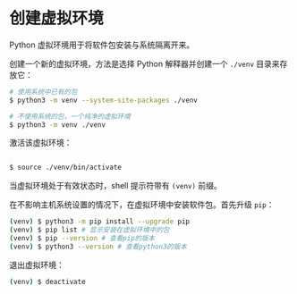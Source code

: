 # 创建虚拟环境

Python 虚拟环境用于将软件包安装与系统隔离开来。

创建一个新的虚拟环境，方法是选择 Python 解释器并创建一个 `./venv` 目录来存放它：

```sh
# 使用系统中已有的包
$ python3 -m venv --system-site-packages ./venv

# 不使用系统的包，一个纯净的虚拟环境
$ python3 -m venv ./venv
```

激活该虚拟环境：

```sh

$ source ./venv/bin/activate

```

当虚拟环境处于有效状态时，shell 提示符带有 `(venv)` 前缀。

在不影响主机系统设置的情况下，在虚拟环境中安装软件包。首先升级 `pip`：

```sh
(venv) $ python3 -m pip install --upgrade pip
(venv) $ pip list # 显示安装在虚拟环境中的包
(venv) $ pip --version # 查看pip的版本
(venv) $ python3 --version # 查看python3的版本
```

退出虚拟环境：

```sh
(venv) $ deactivate
```